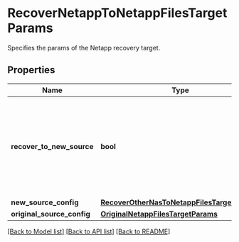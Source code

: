 # RecoverNetappToNetappFilesTargetParams

Specifies the params of the Netapp recovery target.

## Properties
Name | Type | Description | Notes
------------ | ------------- | ------------- | -------------
**recover_to_new_source** | **bool** | Specifies the parameter whether the recovery should be performed to a new or the original Netapp target. | 
**new_source_config** | [**RecoverOtherNasToNetappFilesTargetParams**](RecoverOtherNasToNetappFilesTargetParams.md) |  | [optional] 
**original_source_config** | [**OriginalNetappFilesTargetParams**](OriginalNetappFilesTargetParams.md) |  | [optional] 

[[Back to Model list]](../README.md#documentation-for-models) [[Back to API list]](../README.md#documentation-for-api-endpoints) [[Back to README]](../README.md)


